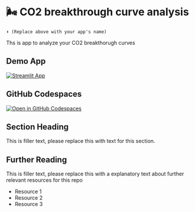 # 🌬️ CO2 breakthrough curve analysis
```
⬆️ (Replace above with your app's name)
```

Ths is app to analyze your CO2 breakthorugh curves

## Demo App

[![Streamlit App](https://static.streamlit.io/badges/streamlit_badge_black_white.svg)](https://CO2-breakthorugh-curve.streamlit.app/)

## GitHub Codespaces

[![Open in GitHub Codespaces](https://github.com/codespaces/badge.svg)](https://codespaces.new/streamlit/app-starter-kit?quickstart=1)

## Section Heading

This is filler text, please replace this with text for this section.

## Further Reading

This is filler text, please replace this with a explanatory text about further relevant resources for this repo
- Resource 1
- Resource 2
- Resource 3
